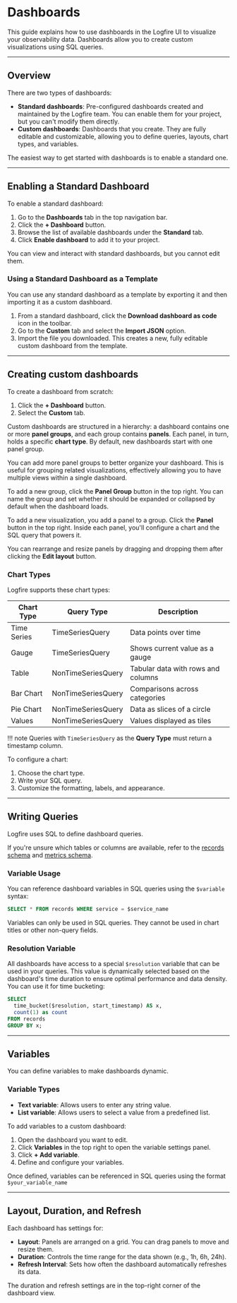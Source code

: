 # Dashboards

This guide explains how to use dashboards in the Logfire UI to visualize your observability data. Dashboards allow you to create custom visualizations using SQL queries.

---

## Overview

There are two types of dashboards:

* **Standard dashboards**: Pre-configured dashboards created and maintained by the Logfire team. You can enable them for your project, but you can't modify them directly.
* **Custom dashboards**: Dashboards that you create. They are fully editable and customizable, allowing you to define queries, layouts, chart types, and variables.

The easiest way to get started with dashboards is to enable a standard one.

---

## Enabling a Standard Dashboard

To enable a standard dashboard:

1. Go to the **Dashboards** tab in the top navigation bar.
2. Click the **+ Dashboard** button.
3. Browse the list of available dashboards under the **Standard** tab.
4. Click **Enable dashboard** to add it to your project.

You can view and interact with standard dashboards, but you cannot edit them.

### Using a Standard Dashboard as a Template

You can use any standard dashboard as a template by exporting it and then importing it as a custom dashboard.

1. From a standard dashboard, click the **Download dashboard as code** icon in the toolbar.
2. Go to the **Custom** tab and select the **Import JSON** option.
3. Import the file you downloaded. This creates a new, fully editable custom dashboard from the template.

---

## Creating custom dashboards

To create a dashboard from scratch:

1. Click the **+ Dashboard** button.
2. Select the **Custom** tab.

Custom dashboards are structured in a hierarchy: a dashboard contains one or more **panel groups**, and each group contains **panels**. Each panel, in turn, holds a specific **chart type**. By default, new dashboards start with one panel group.

You can add more panel groups to better organize your dashboard. This is useful for grouping related visualizations, effectively allowing you to have multiple views within a single dashboard.

To add a new group, click the **Panel Group** button in the top right. You can name the group and set whether it should be expanded or collapsed by default when the dashboard loads.

To add a new visualization, you add a panel to a group. Click the **Panel** button in the top right. Inside each panel, you'll configure a chart and the SQL query that powers it.

You can rearrange and resize panels by dragging and dropping them after clicking the **Edit layout** button.

### Chart Types

Logfire supports these chart types:

| Chart Type  | Query Type         | Description                          |
| ----------- | ------------------ | ------------------------------------ |
| Time Series | TimeSeriesQuery    | Data points over time                |
| Gauge       | TimeSeriesQuery    | Shows current value as a gauge       |
| Table       | NonTimeSeriesQuery | Tabular data with rows and columns   |
| Bar Chart   | NonTimeSeriesQuery | Comparisons across categories        |
| Pie Chart   | NonTimeSeriesQuery | Data as slices of a circle |
| Values      | NonTimeSeriesQuery | Values displayed as tiles |

!!! note
    Queries with `TimeSeriesQuery` as the **Query Type** must return a timestamp column.

To configure a chart:

1. Choose the chart type.
2. Write your SQL query.
3. Customize the formatting, labels, and appearance.

---

## Writing Queries

Logfire uses SQL to define dashboard queries.

If you're unsure which tables or columns are available, refer to the [records schema](explore.md#records-schema) and [metrics schema](explore.md#metrics-schema).

### Variable Usage

You can reference dashboard variables in SQL queries using the `$variable` syntax:

```sql
SELECT * FROM records WHERE service = $service_name
```

Variables can only be used in SQL queries. They cannot be used in chart titles or other non-query fields.

### Resolution Variable

All dashboards have access to a special `$resolution` variable that can be used in your queries. This value is dynamically selected based on the dashboard's time duration to ensure optimal performance and data density. You can use it for time bucketing:

```sql
SELECT
  time_bucket($resolution, start_timestamp) AS x,
  count(1) as count
FROM records
GROUP BY x;
```

---

## Variables

You can define variables to make dashboards dynamic.

### Variable Types

* **Text variable**: Allows users to enter any string value.
* **List variable**: Allows users to select a value from a predefined list.

To add variables to a custom dashboard:

1. Open the dashboard you want to edit.
2. Click **Variables** in the top right to open the variable settings panel.
3. Click **+ Add variable**.
4. Define and configure your variables.

Once defined, variables can be referenced in SQL queries using the format `$your_variable_name`

---

## Layout, Duration, and Refresh

Each dashboard has settings for:

* **Layout**: Panels are arranged on a grid. You can drag panels to move and resize them.
* **Duration**: Controls the time range for the data shown (e.g., 1h, 6h, 24h).
* **Refresh Interval**: Sets how often the dashboard automatically refreshes its data.

The duration and refresh settings are in the top-right corner of the dashboard view.
